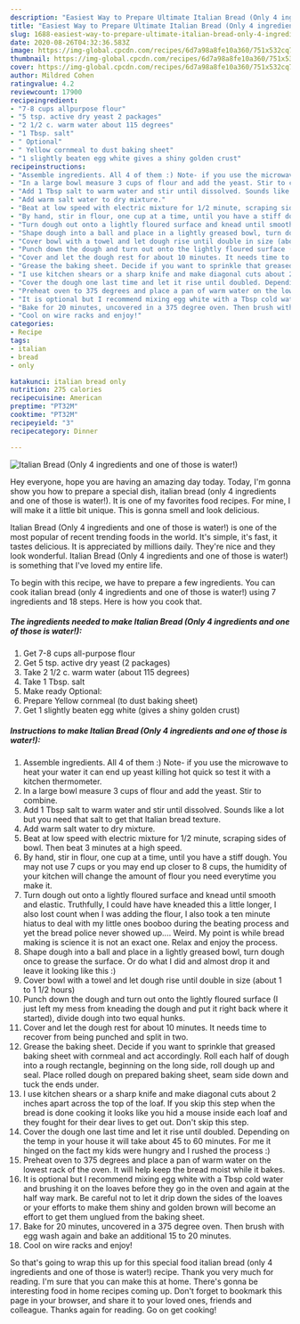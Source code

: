 ```yaml
---
description: "Easiest Way to Prepare Ultimate Italian Bread (Only 4 ingredients and one of those is water!)"
title: "Easiest Way to Prepare Ultimate Italian Bread (Only 4 ingredients and one of those is water!)"
slug: 1688-easiest-way-to-prepare-ultimate-italian-bread-only-4-ingredients-and-one-of-those-is-water
date: 2020-08-26T04:32:36.583Z
image: https://img-global.cpcdn.com/recipes/6d7a98a8fe10a360/751x532cq70/italian-bread-only-4-ingredients-and-one-of-those-is-water-recipe-main-photo.jpg
thumbnail: https://img-global.cpcdn.com/recipes/6d7a98a8fe10a360/751x532cq70/italian-bread-only-4-ingredients-and-one-of-those-is-water-recipe-main-photo.jpg
cover: https://img-global.cpcdn.com/recipes/6d7a98a8fe10a360/751x532cq70/italian-bread-only-4-ingredients-and-one-of-those-is-water-recipe-main-photo.jpg
author: Mildred Cohen
ratingvalue: 4.2
reviewcount: 17900
recipeingredient:
- "7-8 cups allpurpose flour"
- "5 tsp. active dry yeast 2 packages"
- "2 1/2 c. warm water about 115 degrees"
- "1 Tbsp. salt"
- " Optional"
- " Yellow cornmeal to dust baking sheet"
- "1 slightly beaten egg white gives a shiny golden crust"
recipeinstructions:
- "Assemble ingredients. All 4 of them :) Note- if you use the microwave to heat your water it can end up yeast killing hot quick so test it with a kitchen thermometer."
- "In a large bowl measure 3 cups of flour and add the yeast. Stir to combine."
- "Add 1 Tbsp salt to warm water and stir until dissolved. Sounds like a lot but you need that salt to get that Italian bread texture."
- "Add warm salt water to dry mixture."
- "Beat at low speed with electric mixture for 1/2 minute, scraping sides of bowl. Then beat 3 minutes at a high speed."
- "By hand, stir in flour, one cup at a time, until you have a stiff dough. You may not use 7 cups or you may end up closer to 8 cups, the humidity of your kitchen will change the amount of flour you need everytime you make it."
- "Turn dough out onto a lightly floured surface and knead until smooth and elastic. Truthfully, I could have have kneaded this a little longer, I also lost count when I was adding the flour, I also took a ten minute hiatus to deal with my little ones booboo during the beating process and yet the bread police never showed up.... Weird. My point is while bread making is science it is not an exact one. Relax and enjoy the process."
- "Shape dough into a ball and place in a lightly greased bowl, turn dough once to grease the surface. Or do what I did and almost drop it and leave it looking like this :)"
- "Cover bowl with a towel and let dough rise until double in size (about 1 to 1 1/2 hours)"
- "Punch down the dough and turn out onto the lightly floured surface (I just left my mess from kneading the dough and put it right back where it started), divide dough into two equal hunks."
- "Cover and let the dough rest for about 10 minutes. It needs time to recover from being punched and split in two."
- "Grease the baking sheet. Decide if you want to sprinkle that greased baking sheet with cornmeal and act accordingly. Roll each half of dough into a rough rectangle, beginning on the long side, roll dough up and seal. Place rolled dough on prepared baking sheet, seam side down and tuck the ends under."
- "I use kitchen shears or a sharp knife and make diagonal cuts about 2 inches apart across the top of the loaf. If you skip this step when the bread is done cooking it looks like you hid a mouse inside each loaf and they fought for their dear lives to get out. Don&#39;t skip this step."
- "Cover the dough one last time and let it rise until doubled. Depending on the temp in your house it will take about 45 to 60 minutes. For me it hinged on the fact my kids were hungry and I rushed the process :)"
- "Preheat oven to 375 degrees and place a pan of warm water on the lowest rack of the oven. It will help keep the bread moist while it bakes."
- "It is optional but I recommend mixing egg white with a Tbsp cold water and brushing it on the loaves before they go in the oven and again at the half way mark. Be careful not to let it drip down the sides of the loaves or your efforts to make them shiny and golden brown will become an effort to get them unglued from the baking sheet."
- "Bake for 20 minutes, uncovered in a 375 degree oven. Then brush with egg wash again and bake an additional 15 to 20 minutes."
- "Cool on wire racks and enjoy!"
categories:
- Recipe
tags:
- italian
- bread
- only

katakunci: italian bread only 
nutrition: 275 calories
recipecuisine: American
preptime: "PT32M"
cooktime: "PT32M"
recipeyield: "3"
recipecategory: Dinner

---
```



![Italian Bread (Only 4 ingredients and one of those is water!)](https://img-global.cpcdn.com/recipes/6d7a98a8fe10a360/751x532cq70/italian-bread-only-4-ingredients-and-one-of-those-is-water-recipe-main-photo.jpg)

Hey everyone, hope you are having an amazing day today. Today, I'm gonna show you how to prepare a special dish, italian bread (only 4 ingredients and one of those is water!). It is one of my favorites food recipes. For mine, I will make it a little bit unique. This is gonna smell and look delicious.

Italian Bread (Only 4 ingredients and one of those is water!) is one of the most popular of recent trending foods in the world. It's simple, it's fast, it tastes delicious. It is appreciated by millions daily. They're nice and they look wonderful. Italian Bread (Only 4 ingredients and one of those is water!) is something that I've loved my entire life.




To begin with this recipe, we have to prepare a few ingredients. You can cook italian bread (only 4 ingredients and one of those is water!) using 7 ingredients and 18 steps. Here is how you cook that.

<!--inarticleads1-->

##### The ingredients needed to make Italian Bread (Only 4 ingredients and one of those is water!):

1. Get 7-8 cups all-purpose flour
1. Get 5 tsp. active dry yeast (2 packages)
1. Take 2 1/2 c. warm water (about 115 degrees)
1. Take 1 Tbsp. salt
1. Make ready  Optional:
1. Prepare  Yellow cornmeal (to dust baking sheet)
1. Get 1 slightly beaten egg white (gives a shiny golden crust)




<!--inarticleads2-->

##### Instructions to make Italian Bread (Only 4 ingredients and one of those is water!):

1. Assemble ingredients. All 4 of them :) Note- if you use the microwave to heat your water it can end up yeast killing hot quick so test it with a kitchen thermometer.
1. In a large bowl measure 3 cups of flour and add the yeast. Stir to combine.
1. Add 1 Tbsp salt to warm water and stir until dissolved. Sounds like a lot but you need that salt to get that Italian bread texture.
1. Add warm salt water to dry mixture.
1. Beat at low speed with electric mixture for 1/2 minute, scraping sides of bowl. Then beat 3 minutes at a high speed.
1. By hand, stir in flour, one cup at a time, until you have a stiff dough. You may not use 7 cups or you may end up closer to 8 cups, the humidity of your kitchen will change the amount of flour you need everytime you make it.
1. Turn dough out onto a lightly floured surface and knead until smooth and elastic. Truthfully, I could have have kneaded this a little longer, I also lost count when I was adding the flour, I also took a ten minute hiatus to deal with my little ones booboo during the beating process and yet the bread police never showed up.... Weird. My point is while bread making is science it is not an exact one. Relax and enjoy the process.
1. Shape dough into a ball and place in a lightly greased bowl, turn dough once to grease the surface. Or do what I did and almost drop it and leave it looking like this :)
1. Cover bowl with a towel and let dough rise until double in size (about 1 to 1 1/2 hours)
1. Punch down the dough and turn out onto the lightly floured surface (I just left my mess from kneading the dough and put it right back where it started), divide dough into two equal hunks.
1. Cover and let the dough rest for about 10 minutes. It needs time to recover from being punched and split in two.
1. Grease the baking sheet. Decide if you want to sprinkle that greased baking sheet with cornmeal and act accordingly. Roll each half of dough into a rough rectangle, beginning on the long side, roll dough up and seal. Place rolled dough on prepared baking sheet, seam side down and tuck the ends under.
1. I use kitchen shears or a sharp knife and make diagonal cuts about 2 inches apart across the top of the loaf. If you skip this step when the bread is done cooking it looks like you hid a mouse inside each loaf and they fought for their dear lives to get out. Don&#39;t skip this step.
1. Cover the dough one last time and let it rise until doubled. Depending on the temp in your house it will take about 45 to 60 minutes. For me it hinged on the fact my kids were hungry and I rushed the process :)
1. Preheat oven to 375 degrees and place a pan of warm water on the lowest rack of the oven. It will help keep the bread moist while it bakes.
1. It is optional but I recommend mixing egg white with a Tbsp cold water and brushing it on the loaves before they go in the oven and again at the half way mark. Be careful not to let it drip down the sides of the loaves or your efforts to make them shiny and golden brown will become an effort to get them unglued from the baking sheet.
1. Bake for 20 minutes, uncovered in a 375 degree oven. Then brush with egg wash again and bake an additional 15 to 20 minutes.
1. Cool on wire racks and enjoy!




So that's going to wrap this up for this special food italian bread (only 4 ingredients and one of those is water!) recipe. Thank you very much for reading. I'm sure that you can make this at home. There's gonna be interesting food in home recipes coming up. Don't forget to bookmark this page in your browser, and share it to your loved ones, friends and colleague. Thanks again for reading. Go on get cooking!

